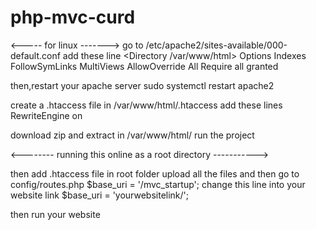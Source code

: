 # php-mvc-curd
<----- for linux ------->
go to /etc/apache2/sites-available/000-default.conf
add these line 
<Directory /var/www/html>
Options Indexes FollowSymLinks MultiViews
AllowOverride All
Require all granted
</Directory>

then,restart your apache server
sudo systemctl restart apache2

create a .htaccess file in 
/var/www/html/.htaccess
add these lines 
RewriteEngine on

download zip and extract in /var/www/html/
run the project 

<-------- running this online as a root directory ----------->

then add .htaccess file in root folder 
upload all the files and then 
go to config/routes.php
$base_uri = '/mvc_startup';
change this line into your website link 
$base_uri = 'yourwebsitelink/';

then run your website
